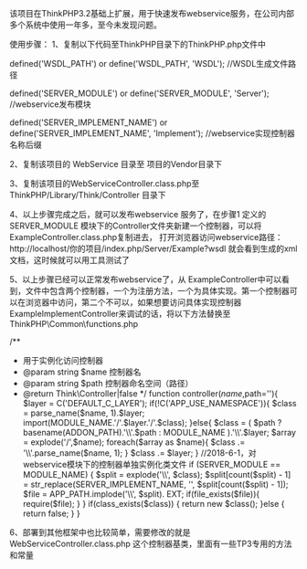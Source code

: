 该项目在ThinkPHP3.2基础上扩展，用于快速发布webservice服务，在公司内部多个系统中使用一年多，至今未发现问题。

使用步骤：
1、复制以下代码至ThinkPHP目录下的ThinkPHP.php文件中

defined('WSDL_PATH')   or define('WSDL_PATH', 'WSDL');  //WSDL生成文件路径

defined('SERVER_MODULE')   or define('SERVER_MODULE', 'Server'); //webservice发布模块

defined('SERVER_IMPLEMENT_NAME')   or define('SERVER_IMPLEMENT_NAME', 'Implement'); //webservice实现控制器名称后缀


2、复制该项目的 WebService 目录至 项目的Vendor目录下


3、复制该项目的WebServiceController.class.php至 ThinkPHP/Library/Think/Controller 目录下

4、以上步骤完成之后，就可以发布webservice 服务了，在步骤1 定义的 SERVER_MODULE 模块下的Controller文件夹新建一个控制器，可以将 ExampleController.class.php复制进去，
打开浏览器访问webservice路径： http://localhost/你的项目/index.php/Server/Example?wsdl 就会看到生成的xml文档，这时候就可以用工具测试了

5、以上步骤已经可以正常发布webservice了，从 ExampleController中可以看到，文件中包含两个控制器，一个为注册方法，一个为具体实现。第一个控制器可以在浏览器中访问，第二个不可以，如果想要访问具体实现控制器 ExampleImplementController来调试的话，将以下方法替换至 ThinkPHP\Common\functions.php

/**
 * 用于实例化访问控制器
 * @param string $name 控制器名
 * @param string $path 控制器命名空间（路径）
 * @return Think\Controller|false
 */
function controller($name,$path=''){
    $layer  =   C('DEFAULT_C_LAYER');
    if(!C('APP_USE_NAMESPACE')){
        $class  =   parse_name($name, 1).$layer;
        import(MODULE_NAME.'/'.$layer.'/'.$class);
    }else{
        $class  =   ( $path ? basename(ADDON_PATH).'\\'.$path : MODULE_NAME ).'\\'.$layer;
        $array  =   explode('/',$name);
        foreach($array as $name){
            $class  .=   '\\'.parse_name($name, 1);
        }
        $class .=   $layer;
    }
    //2018-6-1，对webservice模块下的控制器单独实例化类文件
    if (SERVER_MODULE == MODULE_NAME) {
        $split = explode('\\', $class);
        $split[count($split) - 1] = str_replace(SERVER_IMPLEMENT_NAME, '', $split[count($split) - 1]);
        $file = APP_PATH.implode('\\', $split). EXT;
        if(file_exists($file)){
            require($file);
        }
    }
    if(class_exists($class)) {
        return new $class();
    }else {
        return false;
    }
}

6、部署到其他框架中也比较简单，需要修改的就是 WebServiceController.class.php 这个控制器基类，里面有一些TP3专用的方法和常量

